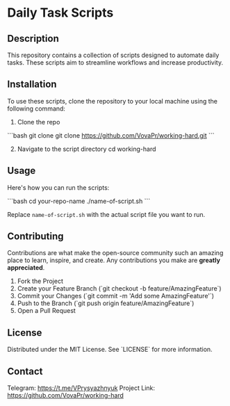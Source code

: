 # Daily Task Scripts

## Description

This repository contains a collection of scripts designed to automate daily tasks. These scripts aim to streamline workflows and increase productivity.

## Installation

To use these scripts, clone the repository to your local machine using the following command:

1. Clone the repo

\`\`\`bash
git clone git clone https://github.com/VovaPr/working-hard.git
\`\`\`

2. Navigate to the script directory
cd working-hard

## Usage

Here's how you can run the scripts:

\`\`\`bash
cd your-repo-name
./name-of-script.sh
\`\`\`

Replace `name-of-script.sh` with the actual script file you want to run.

## Contributing

Contributions are what make the open-source community such an amazing place to learn, inspire, and create. Any contributions you make are **greatly appreciated**.

1. Fork the Project
2. Create your Feature Branch (\`git checkout -b feature/AmazingFeature\`)
3. Commit your Changes (\`git commit -m 'Add some AmazingFeature'\`)
4. Push to the Branch (\`git push origin feature/AmazingFeature\`)
5. Open a Pull Request

## License

Distributed under the MIT License. See \`LICENSE\` for more information.

## Contact

Telegram: https://t.me/VPrysyazhnyuk
Project Link: https://github.com/VovaPr/working-hard
